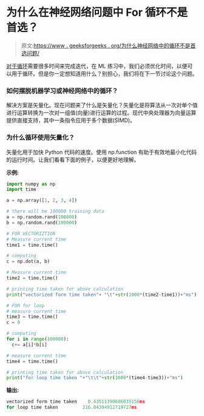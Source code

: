 # 为什么在神经网络问题中 For 循环不是首选？

> 原文:[https://www . geeksforgeeks . org/为什么神经网络中的循环不是首选问题/](https://www.geeksforgeeks.org/why-for-loop-is-not-preferred-in-neural-network-problems/)

[对于循环](https://www.geeksforgeeks.org/python-for-loops/)需要很多时间来完成迭代，在 ML 练习中，我们必须优化时间，以便可以用于循环。但是你一定想知道用什么？别担心，我们将在下一节讨论这个问题。

### 如何摆脱机器学习或神经网络中的循环？

解决方案是矢量化。现在问题来了什么是矢量化？矢量化是将算法从一次对单个值进行运算转换为一次对一组值(向量)进行运算的过程。现代中央处理器为向量运算提供直接支持，其中一条指令应用于多个数据(SIMD)。

### 为什么循环使用矢量化？

矢量化用于加快 Python 代码的速度。使用 np.function 有助于有效地最小化代码的运行时间。让我们看看下面的例子，以便更好地理解。

**示例:**

```py
import numpy as np
import time

a = np.array([1, 2, 3, 4])

# there will be 100000 training data
a = np.random.rand(100000)
b = np.random.rand(100000)

# FOR VECTORIZTION
# Measure current time
time1 = time.time()

# computing
c = np.dot(a, b)

# Measure current time
time2 = time.time()

# printing time taken for above calculation
print("vectorized form time taken"+ "\t"+str(1000*(time2-time1))+"ms")

# FOR for loop
# measure current time
time3 = time.time()
c = 0

# computing 
for i in range(100000):
  c+= a[i]*b[i]

# measure current time
time4 = time.time()

# printing time taken for above calculation
print("for loop time taken "+"\t\t"+str(1000*(time4-time3))+"ms")
```

**输出:**

```py
vectorized form time taken    0.43511390686035156ms
for loop time taken         216.04394912719727ms
```